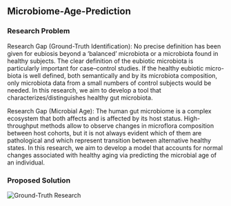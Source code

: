 ## Microbiome-Age-Prediction

### Research Problem

Research Gap (Ground-Truth Identification):
No precise definition has been given for eubiosis beyond a ‘balanced’ microbiota or a microbiota found in healthy subjects. The clear definition of the eubiotic microbiota is particularly important for case–control studies. If the healthy eubiotic micro-biota is well defined, both semantically and by its microbiota composition, only microbiota data from a small numbers of control subjects would be needed. In this research, we aim to develop a tool that characterizes/distinguishes healthy gut microbiota.

Research Gap (Microbial Age):
The human gut microbiome is a complex ecosystem that both affects and is affected by its host status. High-throughput methods allow to observe changes in microflora composition between host cohorts, but it is not always evident which of them are pathological and which represent transition between alternative healthy states. In this research, we aim to develop a model that accounts for normal changes associated with healthy aging via predicting the microbial age of an individual.

### Proposed Solution

![Ground-Truth Research](https://github.com/Divyjoshi/Microbiome-Age-Prediction/assets/75930738/61f38d43-ea2f-46c0-ac2d-f4fe42026744)


